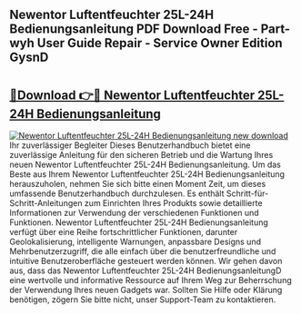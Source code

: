 ## Newentor Luftentfeuchter 25L-24H Bedienungsanleitung PDF Download Free - Part-wyh User Guide Repair - Service Owner Edition GysnD

# <h2><a href="http://df5gpb1.blite.top/?on=Newentor+Luftentfeuchter+25L-24H+Bedienungsanleitung">🔗Download 👉🔴 Newentor Luftentfeuchter 25L-24H Bedienungsanleitung</a></h2>

[![Newentor Luftentfeuchter 25L-24H Bedienungsanleitung new download](https://i.imgur.com/lujVjoI.png)](http://df5gpb1.blite.top/?on=Newentor+Luftentfeuchter+25L-24H+Bedienungsanleitung)
Ihr zuverlässiger Begleiter Dieses Benutzerhandbuch bietet eine zuverlässige Anleitung für den sicheren Betrieb und die Wartung Ihres neuen Newentor Luftentfeuchter 25L-24H Bedienungsanleitung. Um das Beste aus Ihrem Newentor Luftentfeuchter 25L-24H Bedienungsanleitung herauszuholen, nehmen Sie sich bitte einen Moment Zeit, um dieses umfassende Benutzerhandbuch durchzulesen. Es enthält Schritt-für-Schritt-Anleitungen zum Einrichten Ihres Produkts sowie detaillierte Informationen zur Verwendung der verschiedenen Funktionen und Funktionen. Newentor Luftentfeuchter 25L-24H Bedienungsanleitung verfügt über eine Reihe fortschrittlicher Funktionen, darunter Geolokalisierung, intelligente Warnungen, anpassbare Designs und Mehrbenutzerzugriff, die alle einfach über die benutzerfreundliche und intuitive Benutzeroberfläche gesteuert werden können. Wir gehen davon aus, dass das Newentor Luftentfeuchter 25L-24H BedienungsanleitungD eine wertvolle und informative Ressource auf Ihrem Weg zur Beherrschung der Verwendung Ihres neuen Gadgets war. Sollten Sie Hilfe oder Klärung benötigen, zögern Sie bitte nicht, unser Support-Team zu kontaktieren.
